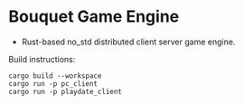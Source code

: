 # Bouquet Game Engine

- Rust-based no_std distributed client server game engine.

Build instructions:
```
cargo build --workspace
cargo run -p pc_client
cargo run -p playdate_client
```

